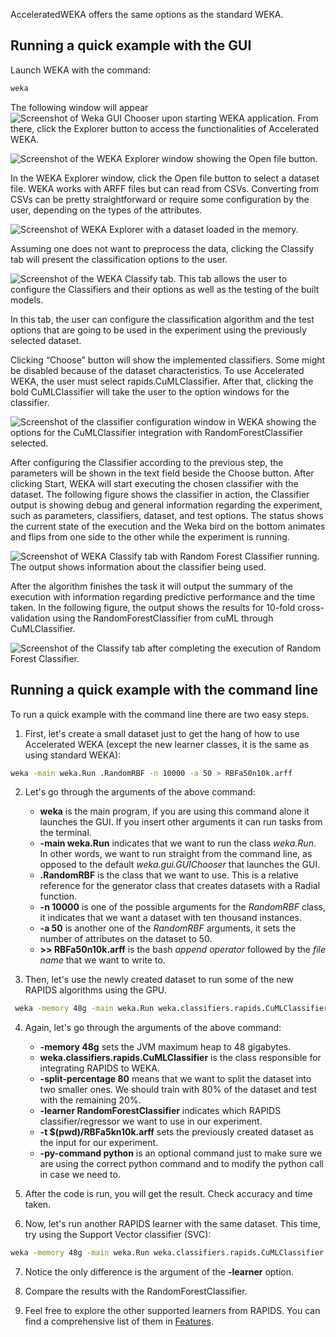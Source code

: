 AcceleratedWEKA offers the same options as the standard WEKA. 


## Running a quick example with the GUI
<!-- The installation of Accelerated WEKA itself is pretty simple. It is available through Conda, a system providing package and environment management. Such capability means that a simple command can install all dependencies for the project. For example, on a Linux machine, issue the following command in a terminal for installing Accelerated WEKA and all dependencies.

```bash
conda create -n accelweka -c rapidsai -c nvidia -c conda-forge  -c waikato weka
```

Once Conda has created the environment, activate it with the following command:

```bash
conda activate accelweka
```

This terminal instance just loaded all dependencies for Accelerated WEKA. Launch WEKA GUI Chooser with the command:

```bash
weka
``` -->
Launch WEKA with the command:
```bash
weka
```

The following window will appear
![Screenshot of Weka GUI Chooser upon starting WEKA application.](../img/weka-gui-chooser-window.png "WEKA GUI Chooser")
From there, click the Explorer button to access the functionalities of Accelerated WEKA.

![Screenshot of the WEKA Explorer window showing the Open file button.](../img/weka-exploer-window.png "WEKA Explorer window")

In the WEKA Explorer window, click the Open file button to select a dataset file. WEKA works with ARFF files but can read from CSVs. Converting from CSVs can be pretty straightforward or require some configuration by the user, depending on the types of the attributes.

![Screenshot of WEKA Explorer with a dataset loaded in the memory.](../img/weka-exploer-window-with-loaded-dataset.png "Datasets Loaded")

Assuming one does not want to preprocess the data, clicking the Classify tab will present the classification options to the user. 

![Screenshot of the WEKA Classify tab. This tab allows the user to configure the Classifiers and their options as well as the testing of the built models.](../img/weka-classify-tab.png "Classify tab")

In this tab, the user can configure the classification algorithm and the test options that are going to be used in the experiment using the previously selected dataset. 

Clicking “Choose” button will show the implemented classifiers. Some might be disabled because of the dataset characteristics. To use Accelerated WEKA, the user must select rapids.CuMLClassifier. After that, clicking the bold CuMLClassifier will take the user to the option windows for the classifier.

![Screenshot of the classifier configuration window in WEKA showing the options for the CuMLClassifier integration with RandomForestClassifier selected.](../img/weka-classifier-configuration-window.png "WEKA Classifier configuration window")

After configuring the Classifier according to the previous step, the parameters will be shown in the text field beside the Choose button. After clicking Start, WEKA will start executing the chosen classifier with the dataset. The following figure shows the classifier in action, the Classifier output is showing debug and general information regarding the experiment, such as parameters, classifiers, dataset, and test options. The status shows the current state of the execution and the Weka bird on the bottom animates and flips from one side to the other while the experiment is running.

![Screenshot of WEKA Classify tab with Random Forest Classifier running. The output shows information about the classifier being used.](../img/weka-classify-tab-with-chosen-classification-algorithm-in-progress.png "WEKA Classifier in progress")

After the algorithm finishes the task it will output the summary of the execution with information regarding predictive performance and the time taken. In the following figure, the output shows the results for 10-fold cross-validation using the RandomForestClassifier from cuML through CuMLClassifier.

![Screenshot of the Classify tab after completing the execution of Random Forest Classifier.](../img/weka-classify-tab-after-the-experiment-has-completed.png "WEKA Classifier completed")


## Running a quick example with the command line

To run a quick example with the command line there are two easy steps.

1. First, let's create a small dataset just to get the hang of how to use Accelerated WEKA (except the new learner classes, it is the same as using standard WEKA):
```sh
weka -main weka.Run .RandomRBF -n 10000 -a 50 > RBFa50n10k.arff
```

2. Let's go through the arguments of the above command:  
    - **weka** is the main program, if you are using this command alone it launches the GUI. If you insert other arguments it can run tasks from the terminal.
    - **-main weka.Run** indicates that we want to run the class *weka.Run*. In other words, we want to run straight from the command line, as opposed to the default *weka.gui.GUIChooser* that launches the GUI.
    - **.RandomRBF** is the class that we want to use. This is a relative reference for the generator class that creates datasets with a Radial function.
    - **-n 10000** is one of the possible arguments for the *RandomRBF* class, it indicates that we want a dataset with ten thousand instances.
    - **-a 50** is another one of the *RandomRBF* arguments, it sets the number of attributes on the dataset to 50.
    - **>> RBFa50n10k.arff** is the bash *append operator* followed by the *file name* that we want to write to.

3. Then, let's use the newly created dataset to run some of the new RAPIDS algorithms using the GPU.
```sh
 weka -memory 48g -main weka.Run weka.classifiers.rapids.CuMLClassifier -split-percentage 80 -learner RandomForestClassifier -t $(pwd)/RBFa5kn10k.arff -py-command python
```

4. Again, let's go through the arguments of the above command:
    - **-memory 48g** sets the JVM maximum heap to 48 gigabytes.
    - **weka.classifiers.rapids.CuMLClassifier** is the class responsible for integrating RAPIDS to WEKA.
    - **-split-percentage 80** means that we want to split the dataset into two smaller ones. We should train with 80% of the dataset and test with the remaining 20%.
    - **-learner RandomForestClassifier** indicates which RAPIDS classifier/regressor we want to use in our experiment.
    - **-t $(pwd)/RBFa5kn10k.arff** sets the previously created dataset as the input for our experiment.
    - **-py-command python** is an optional command just to make sure we are using the correct python command and to modify the python call in case we need to.

5. After the code is run, you will get the result. Check accuracy and time taken.

6. Now, let's run another RAPIDS learner with the same dataset. This time, try using the Support Vector classifier (SVC):
```sh
weka -memory 48g -main weka.Run weka.classifiers.rapids.CuMLClassifier -split-percentage 80 -learner SVC -t $(pwd)/RBFa5kn10k.arff -py-command python
```

7. Notice the only difference is the argument of the **-learner** option.

8. Compare the results with the RandomForestClassifier.

9. Feel free to explore the other supported learners from RAPIDS. You can find a comprehensive list of them in [Features](https://waikato.github.io/acceleratedWEKA/Introduction/features/).
